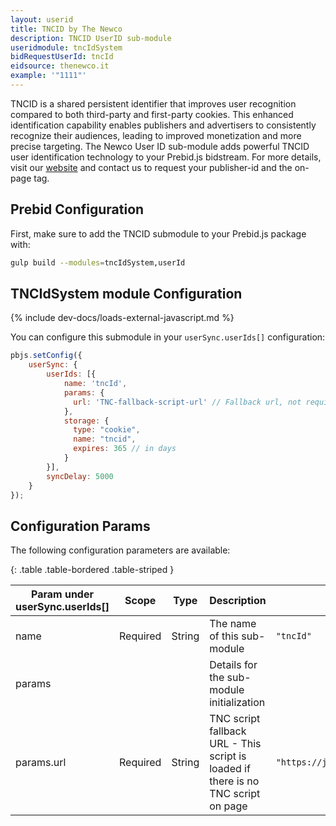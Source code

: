 ```yaml
---
layout: userid
title: TNCID by The Newco
description: TNCID UserID sub-module
useridmodule: tncIdSystem
bidRequestUserId: tncId
eidsource: thenewco.it
example: '"1111"'
---
```


TNCID is a shared persistent identifier that improves user recognition compared to both third-party and first-party cookies. This enhanced identification capability enables publishers and advertisers to consistently recognize their audiences, leading to improved monetization and more precise targeting.  The Newco User ID sub-module adds powerful TNCID user identification technology to your Prebid.js bidstream. 
For more details, visit our <a href="https://www.thenewco.tech">website</a> and contact us to request your publisher-id and the on-page tag.

## Prebid Configuration

First, make sure to add the TNCID submodule to your Prebid.js package with: 

```bash
gulp build --modules=tncIdSystem,userId
```

## TNCIdSystem module Configuration 

{% include dev-docs/loads-external-javascript.md %}

You can configure this submodule in your `userSync.userIds[]` configuration:

```javascript
pbjs.setConfig({
    userSync: {
        userIds: [{
            name: 'tncId',
            params: {
              url: 'TNC-fallback-script-url' // Fallback url, not required if onpage tag is present (ask TNC for it)
            },
            storage: {
              type: "cookie",
              name: "tncid",
              expires: 365 // in days
            }
        }],
        syncDelay: 5000
    }
});
```

## Configuration Params

The following configuration parameters are available:

{: .table .table-bordered .table-striped }

| Param under userSync.userIds[] | Scope | Type | Description | Example |
| --- | --- | --- | --- | --- |
| name | Required | String | The name of this sub-module | `"tncId"` |
| params ||| Details for the sub-module initialization ||
| params.url | Required | String | TNC script fallback URL - This script is loaded if there is no TNC script on page | `"https://js.tncid.app/remote.min.js"` |
